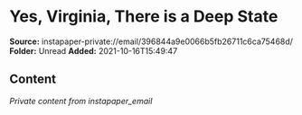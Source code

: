 # Yes, Virginia, There is a Deep State

**Source:** instapaper-private://email/396844a9e0066b5fb26711c6ca75468d/
**Folder:** Unread
**Added:** 2021-10-16T15:49:47




## Content
*Private content from instapaper_email*
